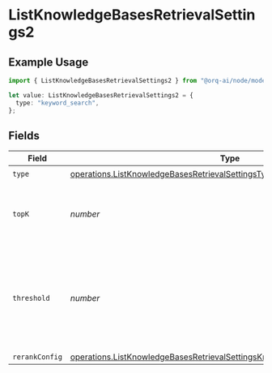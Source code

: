 # ListKnowledgeBasesRetrievalSettings2

## Example Usage

```typescript
import { ListKnowledgeBasesRetrievalSettings2 } from "@orq-ai/node/models/operations";

let value: ListKnowledgeBasesRetrievalSettings2 = {
  type: "keyword_search",
};
```

## Fields

| Field                                                                                                                                                                      | Type                                                                                                                                                                       | Required                                                                                                                                                                   | Description                                                                                                                                                                |
| -------------------------------------------------------------------------------------------------------------------------------------------------------------------------- | -------------------------------------------------------------------------------------------------------------------------------------------------------------------------- | -------------------------------------------------------------------------------------------------------------------------------------------------------------------------- | -------------------------------------------------------------------------------------------------------------------------------------------------------------------------- |
| `type`                                                                                                                                                                     | [operations.ListKnowledgeBasesRetrievalSettingsType](../../models/operations/listknowledgebasesretrievalsettingstype.md)                                                   | :heavy_check_mark:                                                                                                                                                         | N/A                                                                                                                                                                        |
| `topK`                                                                                                                                                                     | *number*                                                                                                                                                                   | :heavy_minus_sign:                                                                                                                                                         | Used to filter chunks that are most similar to the query                                                                                                                   |
| `threshold`                                                                                                                                                                | *number*                                                                                                                                                                   | :heavy_minus_sign:                                                                                                                                                         | Used to filter chunks that are most similar to the query. A value of `0` will be consider disabled.                                                                        |
| `rerankConfig`                                                                                                                                                             | [operations.ListKnowledgeBasesRetrievalSettingsKnowledgeResponseRerankConfig](../../models/operations/listknowledgebasesretrievalsettingsknowledgeresponsererankconfig.md) | :heavy_minus_sign:                                                                                                                                                         | N/A                                                                                                                                                                        |